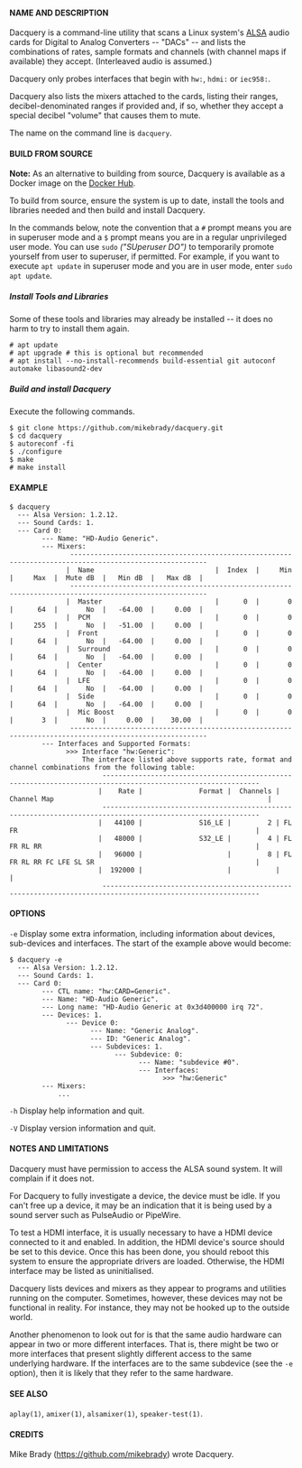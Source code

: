 #### NAME AND DESCRIPTION
Dacquery is a command-line utility that scans a Linux system's [ALSA](https://www.alsa-project.org/) audio cards for Digital to Analog Converters -- "DACs" -- and lists the combinations of rates, sample formats and channels
(with channel maps if available) they accept. (Interleaved audio is assumed.)

Dacquery only probes interfaces that begin with `hw:`, `hdmi:` or `iec958:`.

Dacquery also lists the mixers  attached to the cards, listing their ranges, decibel-denominated ranges if provided and, if so, whether they accept a special decibel "volume" that causes them to mute.

The name on the command line is `dacquery`.

#### BUILD FROM SOURCE
**Note:** As an alternative to building from source, Dacquery is available as a Docker image on the [Docker Hub](https://hub.docker.com/r/mikebrady/dacquery).

To build from source, ensure the system is up to date, install the tools and libraries needed and then build and install Dacquery.

In the commands below, note the convention that a `#` prompt means you are in superuser mode and a `$` prompt means you are in a regular unprivileged user mode. You can use `sudo` *("SUperuser DO")* to temporarily promote yourself from user to superuser, if permitted. For example, if you want to execute `apt update` in superuser mode and you are in user mode, enter `sudo apt update`.

##### Install Tools and Libraries
Some of these tools and libraries may already be installed -- it does no harm to try to install them again.
```
# apt update
# apt upgrade # this is optional but recommended
# apt install --no-install-recommends build-essential git autoconf automake libasound2-dev
```
##### Build and install Dacquery
Execute the following commands.
```
$ git clone https://github.com/mikebrady/dacquery.git
$ cd dacquery
$ autoreconf -fi
$ ./configure
$ make
# make install
```

#### EXAMPLE

```
$ dacquery
  --- Alsa Version: 1.2.12.
  --- Sound Cards: 1.
  --- Card 0:
        --- Name: "HD-Audio Generic".
        --- Mixers:
               --------------------------------------------------------------------------------------------------------
              |  Name                              |  Index  |     Min  |     Max  |  Mute dB  |   Min dB  |   Max dB  |
               --------------------------------------------------------------------------------------------------------
              |  Master                            |      0  |       0  |      64  |       No  |   -64.00  |     0.00  |
              |  PCM                               |      0  |       0  |     255  |       No  |   -51.00  |     0.00  |
              |  Front                             |      0  |       0  |      64  |       No  |   -64.00  |     0.00  |
              |  Surround                          |      0  |       0  |      64  |       No  |   -64.00  |     0.00  |
              |  Center                            |      0  |       0  |      64  |       No  |   -64.00  |     0.00  |
              |  LFE                               |      0  |       0  |      64  |       No  |   -64.00  |     0.00  |
              |  Side                              |      0  |       0  |      64  |       No  |   -64.00  |     0.00  |
              |  Mic Boost                         |      0  |       0  |       3  |       No  |     0.00  |    30.00  |
               --------------------------------------------------------------------------------------------------------
        --- Interfaces and Supported Formats:
              >>> Interface "hw:Generic":
                  The interface listed above supports rate, format and channel combinations from the following table:
                       -------------------------------------------------------------------------------------------------------------
                      |    Rate |              Format |  Channels | Channel Map                                                     |
                       -------------------------------------------------------------------------------------------------------------
                      |   44100 |              S16_LE |         2 | FL FR                                                           |
                      |   48000 |              S32_LE |         4 | FL FR RL RR                                                     |
                      |   96000 |                     |         8 | FL FR RL RR FC LFE SL SR                                        |
                      |  192000 |                     |           |                                                                 |
                       -------------------------------------------------------------------------------------------------------------
```
#### OPTIONS
`-e` Display some extra information, including information about devices, sub-devices and interfaces. The start of the example above would become:
```
$ dacquery -e
  --- Alsa Version: 1.2.12.
  --- Sound Cards: 1.
  --- Card 0:
        --- CTL name: "hw:CARD=Generic".
        --- Name: "HD-Audio Generic".
        --- Long name: "HD-Audio Generic at 0x3d400000 irq 72".
        --- Devices: 1.
              --- Device 0:
                    --- Name: "Generic Analog".
                    --- ID: "Generic Analog".
                    --- Subdevices: 1.
                          --- Subdevice: 0:
                                --- Name: "subdevice #0".
                                --- Interfaces:
                                      >>> "hw:Generic"
        --- Mixers:
            ...
```

`-h` Display help information and quit.

`-V` Display version information and quit.

#### NOTES AND LIMITATIONS
Dacquery must have permission to access the ALSA sound system. It will complain if it does not.

For Dacquery to fully investigate a device, the device must be idle. If you can't free up a device, it may be an indication that it is being used by a sound server such as PulseAudio or PipeWire.

To test a HDMI interface, it is usually necessary to have a HDMI device connected to it and enabled. In addition, the HDMI device's source should be set to this device. Once this has been done, you should reboot this system to ensure the appropriate drivers are loaded. Otherwise, the HDMI interface may be listed as uninitialised.

Dacquery lists devices and mixers as they appear to programs and utilities running on the computer. Sometimes, however, these devices may not be functional in reality. For instance, they may not be hooked up to the outside world.

Another phenomenon to look out for is that the same audio hardware can appear in two or more different interfaces. That is, there might be two or more interfaces that present slightly different access to the same underlying hardware. If the interfaces are to the same subdevice (see the `-e` option), then it is likely that they refer to the same hardware.

#### SEE ALSO
`aplay(1)`, `amixer(1)`, `alsamixer(1)`, `speaker-test(1)`.

#### CREDITS
Mike Brady (https://github.com/mikebrady) wrote Dacquery.
